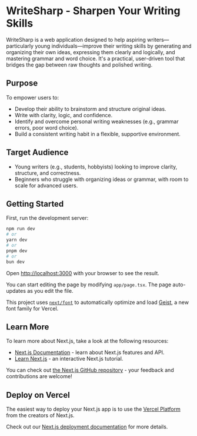 # WriteSharp - Sharpen Your Writing Skills

WriteSharp is a web application designed to help aspiring writers—particularly young individuals—improve their writing skills by generating and organizing their own ideas, expressing them clearly and logically, and mastering grammar and word choice. It's a practical, user-driven tool that bridges the gap between raw thoughts and polished writing.

## Purpose

To empower users to:

- Develop their ability to brainstorm and structure original ideas.
- Write with clarity, logic, and confidence.
- Identify and overcome personal writing weaknesses (e.g., grammar errors, poor word choice).
- Build a consistent writing habit in a flexible, supportive environment.

## Target Audience

- Young writers (e.g., students, hobbyists) looking to improve clarity, structure, and correctness.
- Beginners who struggle with organizing ideas or grammar, with room to scale for advanced users.

## Getting Started

First, run the development server:

```bash
npm run dev
# or
yarn dev
# or
pnpm dev
# or
bun dev
```

Open [http://localhost:3000](http://localhost:3000) with your browser to see the result.

You can start editing the page by modifying `app/page.tsx`. The page auto-updates as you edit the file.

This project uses [`next/font`](https://nextjs.org/docs/app/building-your-application/optimizing/fonts) to automatically optimize and load [Geist](https://vercel.com/font), a new font family for Vercel.

## Learn More

To learn more about Next.js, take a look at the following resources:

- [Next.js Documentation](https://nextjs.org/docs) - learn about Next.js features and API.
- [Learn Next.js](https://nextjs.org/learn) - an interactive Next.js tutorial.

You can check out [the Next.js GitHub repository](https://github.com/vercel/next.js) - your feedback and contributions are welcome!

## Deploy on Vercel

The easiest way to deploy your Next.js app is to use the [Vercel Platform](https://vercel.com/new?utm_medium=default-template&filter=next.js&utm_source=create-next-app&utm_campaign=create-next-app-readme) from the creators of Next.js.

Check out our [Next.js deployment documentation](https://nextjs.org/docs/app/building-your-application/deploying) for more details.
